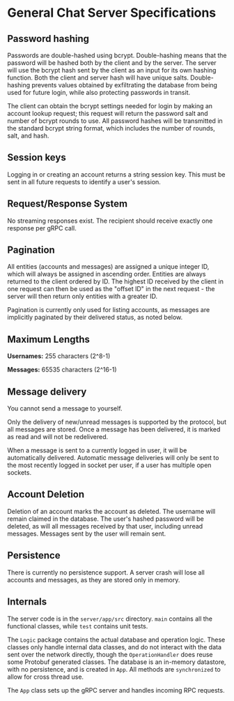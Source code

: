 # General Chat Server Specifications

## Password hashing

Passwords are double-hashed using bcrypt. Double-hashing means that the password will be hashed both by the client and by the server. The server will use the bcrypt hash sent by the client as an input for its own hashing function. Both the client and server hash will have unique salts. Double-hashing prevents values obtained by exfiltrating the database from being used for future login, while also protecting passwords in transit.

The client can obtain the bcrypt settings needed for login by making an account lookup request; this request will return the password salt and number of bcrypt rounds to use. All password hashes will be transmitted in the standard bcrypt string format, which includes the number of rounds, salt, and hash.

## Session keys

Logging in or creating an account returns a string session key. This must be sent in all future requests to identify a user's session.

## Request/Response System

No streaming responses exist. The recipient should receive exactly one response per gRPC call.

## Pagination

All entities (accounts and messages) are assigned a unique integer ID, which will always be assigned in ascending order. Entities are always returned to the client ordered by ID. The highest ID received by the client in one request can then be used as the "offset ID" in the next request - the server will then return only entities with a greater ID.

Pagination is currently only used for listing accounts, as messages are implicitly paginated by their delivered status, as noted below.

## Maximum Lengths

**Usernames:** 255 characters (2^8-1)

**Messages:** 65535 characters (2^16-1)

## Message delivery

You cannot send a message to yourself.

Only the delivery of new/unread messages is supported by the protocol, but all messages are stored. Once a message has been delivered, it is marked as read and will not be redelivered.

When a message is sent to a currently logged in user, it will be automatically delivered. Automatic message deliveries will only be sent to the most recently logged in socket per user, if a user has multiple open sockets.

## Account Deletion

Deletion of an account marks the account as deleted. The username will remain claimed in the database. The user's hashed password will be deleted, as will all messages received by that user, including unread messages. Messages sent by the user will remain sent.

## Persistence

There is currently no persistence support. A server crash will lose all accounts and messages, as they are stored only in memory.

## Internals

The server code is in the `server/app/src` directory. `main` contains all the functional classes, while `test` contains unit tests.

The `Logic` package contains the actual database and operation logic. These classes only handle internal data classes, and do not interact with the data sent over the network directly, though the `OperationHandler` does reuse some Protobuf generated classes. The database is an in-memory datastore, with no persistence, and is created in `App`. All methods are `synchronized` to allow for cross thread use.

The `App` class sets up the gRPC server and handles incoming RPC requests.
